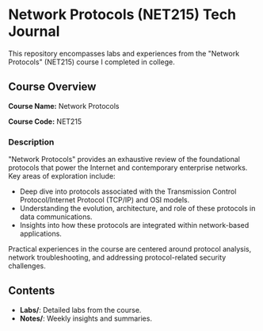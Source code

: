 # Network Protocols (NET215) Tech Journal

This repository encompasses labs and experiences from the "Network Protocols" (NET215) course I completed in college.

## Course Overview

**Course Name:** Network Protocols

**Course Code:** NET215

### Description

"Network Protocols" provides an exhaustive review of the foundational protocols that power the Internet and contemporary enterprise networks. Key areas of exploration include:

- Deep dive into protocols associated with the Transmission Control Protocol/Internet Protocol (TCP/IP) and OSI models.
- Understanding the evolution, architecture, and role of these protocols in data communications.
- Insights into how these protocols are integrated within network-based applications.

Practical experiences in the course are centered around protocol analysis, network troubleshooting, and addressing protocol-related security challenges.

## Contents

- **Labs/**: Detailed labs from the course.
- **Notes/**: Weekly insights and summaries.